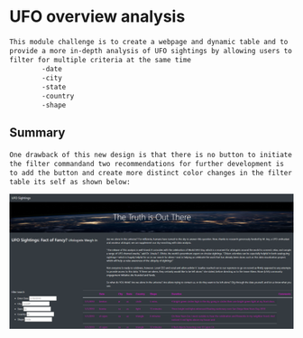 # UFO overview analysis
    This module challenge is to create a webpage and dynamic table and to provide a more in-depth analysis of UFO sightings by allowing users to filter for multiple criteria at the same time
            -date
            -city
            -state
            -country
            -shape
## Summary
    One drawback of this new design is that there is no button to initiate the filter commandand two recommendations for further development is to add the button and create more distinct color changes in the filter table its self as shown below:
    
![](static/images/mod11ch.png)
